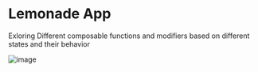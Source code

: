 # Lemonade App 
Exloring Different composable functions and modifiers based on different states and their behavior

![image](https://github.com/user-attachments/assets/45f5fbd9-592a-47af-b47c-b484faa7ceb4)


